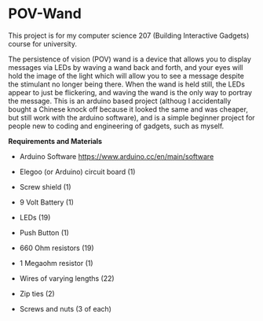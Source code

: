 # POV-Wand
This project is for my computer science 207 (Building Interactive Gadgets) course for university.

The persistence of vision (POV) wand is a device that allows you to display messages via LEDs by waving a wand back and forth, and your eyes will hold the image of the light which will allow you to see a message despite the stimulant no longer being there. When the wand is held still, the LEDs appear to just be flickering, and waving the wand is the only way to portray the message.
This is an arduino based project (althoug I accidentally bought a Chinese knock off because it looked the same and was cheaper, but still work with the arduino software), and is a simple beginner project for people new to coding and engineering of gadgets, such as myself.

**Requirements and Materials**
* Arduino Software https://www.arduino.cc/en/main/software

* Elegoo (or Arduino) circuit board (1)
* Screw shield (1)
* 9 Volt Battery (1)
* LEDs (19)
* Push Button (1)
* 660 Ohm resistors (19)
* 1 Megaohm resistor (1)
* Wires of varying lengths (22)
* Zip ties (2)
* Screws and nuts (3 of each)

